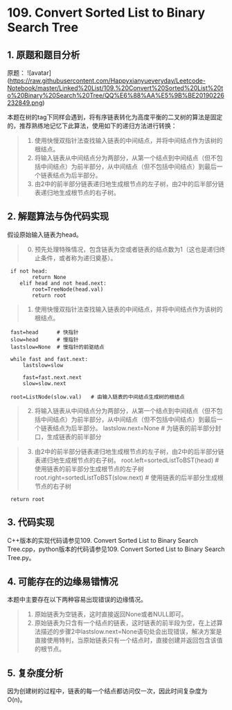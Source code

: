  # 109. Convert Sorted List to Binary Search Tree
 
 ## 1. 原题和题目分析
 原题：
 ![avatar] (https://raw.githubusercontent.com/Happyxianyueveryday/Leetcode-Notebook/master/Linked%20List/109.%20Convert%20Sorted%20List%20to%20Binary%20Search%20Tree/QQ%E6%88%AA%E5%9B%BE20190226232849.png)
 
 本题在树的tag下同样会遇到，将有序链表转化为高度平衡的二叉树的算法是固定的，推荐熟练地记忆下此算法，使用如下的递归方法进行转换：
 > 1. 使用快慢双指针法查找输入链表的中间结点，并将中间结点作为该树的根结点。
 > 2. 将输入链表从中间结点分为两部分，从第一个结点到中间结点（但不包括中间结点）为前半部分，从中间结点（但不包括中间结点）到最后一个链表结点为后半部分。
 > 3. 由2中的前半部分链表递归地生成根节点的左子树，由2中的后半部分链表递归地生成根节点的右子树。
 
 ## 2. 解题算法与伪代码实现
 假设原始输入链表为head。
 > 0. 预先处理特殊情况，包含链表为空或者链表的结点数为1（这也是递归终止条件，或者称为递归奠基）。
 
     if not head:
            return None
        elif head and not head.next:
            root=TreeNode(head.val)
            return root
 
 > 1. 使用快慢双指针法查找输入链表的中间结点，并将中间结点作为该树的根结点。
 
     fast=head      # 快指针
     slow=head      # 慢指针
     lastslow=None  # 慢指针的前驱结点
     
     while fast and fast.next:
         lastslow=slow
         
         fast=fast.next.next
         slow=slow.next
        
     root=ListNode(slow.val)   # 由输入链表的中间结点生成树的根结点
     
 > 2. 将输入链表从中间结点分为两部分，从第一个结点到中间结点（但不包括中间结点）为前半部分，从中间结点（但不包括中间结点）到最后一个链表结点为后半部分。
     lastslow.next=None        # 为链表的前半部分封口，生成链表的前半部分
     
 > 3. 由2中的前半部分链表递归地生成根节点的左子树，由2中的后半部分链表递归地生成根节点的右子树。
     root.left=sortedListToBST(head)         # 使用链表的前半部分生成根节点的左子树
     root.right=sortedListToBST(slow.next)   # 使用链表的后半部分生成根节点的右子树
     
     return root

 ## 3. 代码实现
 C++版本的实现代码请参见109. Convert Sorted List to Binary Search Tree.cpp，python版本的代码请参见109. Convert Sorted List to Binary Search Tree.py。
 
 ## 4. 可能存在的边缘易错情况
 本题中主要存在以下两种容易出现错误的边缘情况。
 > 1. 原始链表为空链表，这时直接返回None或者NULL即可。
 > 2. 原始链表为只含有一个结点的链表，这时链表的前半段为空，在上述算法描述的步骤2中lastslow.next=None语句处会出现错误，解决方案是直接使用特判，当原始链表只有一个结点时，直接创建并返回包含该值的根节点。
 
 ## 5. 复杂度分析
 因为创建树的过程中，链表的每一个结点都访问仅一次，因此时间复杂度为O(n)。
     
     
     
 
